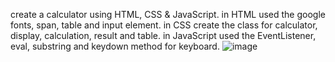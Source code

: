 create a calculator using HTML, CSS & JavaScript.
in HTML used the google fonts, span, table and input element.
in CSS create the class for calculator, display, calculation, result and table.
in JavaScript used the EventListener, eval, substring and keydown method for keyboard.
![image](https://github.com/Wajid-shaikh13/calculator/assets/129953903/6ffffb5a-a4d4-4e99-9b97-ade3696c12a2)
